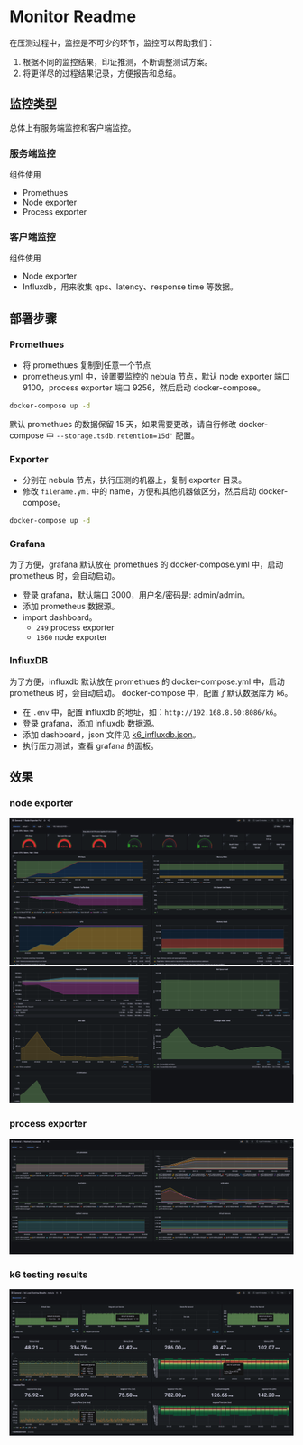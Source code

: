 # Monitor Readme

在压测过程中，监控是不可少的环节，监控可以帮助我们：

1. 根据不同的监控结果，印证推测，不断调整测试方案。
2. 将更详尽的过程结果记录，方便报告和总结。

## 监控类型

总体上有服务端监控和客户端监控。

### 服务端监控

组件使用

* Promethues
* Node exporter
* Process exporter

### 客户端监控

组件使用

* Node exporter
* Influxdb，用来收集 qps、latency、response time 等数据。

## 部署步骤

### Promethues

* 将 promethues 复制到任意一个节点
* prometheus.yml 中，设置要监控的 nebula 节点，默认 node exporter 端口 9100，process exporter 端口 9256，然后启动 docker-compose。

```bash
docker-compose up -d
```

默认 promethues 的数据保留 15 天，如果需要更改，请自行修改 docker-compose 中 `--storage.tsdb.retention=15d'` 配置。

### Exporter

* 分别在 nebula 节点，执行压测的机器上，复制 exporter 目录。
* 修改 `filename.yml` 中的 name，方便和其他机器做区分，然后启动 docker-compose。

```bash
docker-compose up -d
```

### Grafana

为了方便，grafana 默认放在 promethues 的 docker-compose.yml 中，启动 prometheus 时，会自动启动。

* 登录 grafana，默认端口 3000，用户名/密码是: admin/admin。
* 添加 prometheus 数据源。
* import dashboard。
  * `249` process exporter
  * `1860` node exporter

### InfluxDB

为了方便，influxdb 默认放在 promethues 的 docker-compose.yml 中，启动 prometheus 时，会自动启动。
docker-compose 中，配置了默认数据库为 `k6`。

* 在 `.env` 中，配置 influxdb 的地址，如：`http://192.168.8.60:8086/k6`。
* 登录 grafana，添加 influxdb 数据源。
* 添加 dashboard，json 文件见 [k6_influxdb.json](./promethues/k6_influxdb.json)。
* 执行压力测试，查看 grafana 的面板。

## 效果

### node exporter

![node_exporter_1](./images/node_exporter_1.jpg)
![node_exporter_2](./images/node_exporter_2.jpg)

### process exporter

![process_exporter_1](./images/process_exporter_1.jpg)

### k6 testing results

![k6_result_1](./images/k6_result_1.jpg)
